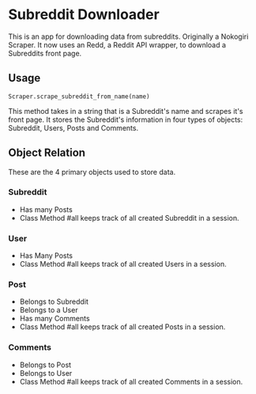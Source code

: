 # Subreddit Downloader

This is an app for downloading data from subreddits. Originally a Nokogiri Scraper. It now uses an Redd, a Reddit API wrapper, to download a Subreddits front page.

## Usage

`Scraper.scrape_subreddit_from_name(name)` 

This method takes in a string that is a Subreddit's name and scrapes it's front page. It stores the Subreddit's information in four types of objects: Subreddit, Users, Posts and Comments.

## Object Relation
These are the 4 primary objects used to store data.

### Subreddit
 * Has many Posts
 * Class Method #all keeps track of all created Subreddit in a session.
 
### User
 * Has Many Posts
 * Class Method #all keeps track of all created Users in a session.
 
### Post
 * Belongs to Subreddit
 * Belongs to a User
 * Has many Comments
 * Class Method #all keeps track of all created Posts in a session.
 
### Comments
 * Belongs to Post
 * Belongs to User
 * Class Method #all keeps track of all created Comments in a session.
